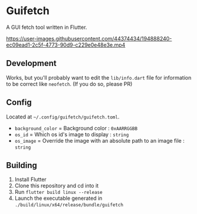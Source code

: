 # Guifetch
A GUI fetch tool written in Flutter.



https://user-images.githubusercontent.com/44374434/194888240-ec09ead1-2c5f-4773-90d9-c229e0e48e3e.mp4



## Development
Works, but you'll probably want to edit the `lib/info.dart` file for information to be correct like `neofetch`. (If you do so, please PR)

## Config
Located at `~/.config/guifetch/guifetch.toml`.
- `background_color` = Background color : `0xAARRGGBB`
- `os_id` = Which os id's image to display : `string`
- `os_image` = Override the image with an absolute path to an image file : `string`

## Building
1. Install Flutter
2. Clone this repository and cd into it
3. Run `flutter build linux --release`
4. Launch the executable generated in `./build/linux/x64/release/bundle/guifetch`

